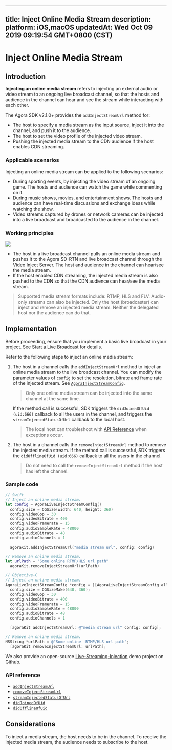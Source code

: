 
---
title: Inject Online Media Stream
description: 
platform: iOS,macOS
updatedAt: Wed Oct 09 2019 09:19:54 GMT+0800 (CST)
---
# Inject Online Media Stream
## Introduction

**Injecting an online media stream** refers to injecting an external audio or video stream to an ongoing live broadcast channel, so that the hosts and audience in the channel can hear and see the stream while interacting with each other. 

The Agora SDK v2.1.0+ provides the `addInjectStreamUrl` method for:

- The host to specify a media stream as the input source, inject it into the channel, and push it to the audience.
- The host to set the video profile of the injected video stream.
- Pushing the injected media stream to the CDN audience if the host enables CDN streaming.

### Applicable scenarios

Injecting an online media stream can be applied to the following scenarios:

- During sporting events, by injecting the video stream of an ongoing game. The hosts and audience can watch the game while commenting on it.
- During music shows, movies, and entertainment shows. The hosts and audience can have real-time discussions and exchange ideas while watching the show.
- Video streams captured by drones or network cameras can be injected into a live broadcast and broadcasted to the audience in the channel.

###  Working principles

![](https://web-cdn.agora.io/docs-files/1569414380425)


- The host in a live broadcast channel pulls an online media stream and pushes it to the Agora SD-RTN and live broadcast channel through the Video Inject Server. The host and audience in the channel can hear/see the media stream.
- If the host enabled CDN streaming, the injected media stream is also pushed to the CDN so that the CDN audience can hear/see the media stream.

> Supported media stream formats include: RTMP, HLS and FLV. Audio-only streams can also be injected.
> Only the host (broadcaster) can inject and remove an injected media stream. Neither the delegated host nor the audience can do that.



## Implementation

Before proceeding, ensure that you implement a basic live broadcast in your project. See [Start a Live Broadcast](../../en/Interactive%20Broadcast/start_live_ios.md) for details.

Refer to the following steps to inject an online media stream:

1. The host in a channel calls the `addInjectStreamUrl` method to inject an online media stream to the live broadcast channel. You can modify the parameter values of `config` to set the resolution, bitrate and frame rate of the injected stream. See [`AgoraInjectStreamConfig`](https://docs.agora.io/en/Interactive%20Broadcast/API%20Reference/oc/Classes/AgoraLiveInjectStreamConfig.html).
	> Only one online media stream can be injected into the same channel at the same time.

	If the method call is successful, SDK triggers the `didJoinedOfUid (uid:666)` callback to all the users in the channel, and triggers the `streamInjectedStatusOfUrl` callback to the local host.
	> The local host can troubleshoot with [API Reference](#api) when exceptions occur.
	
2. The host in a channel calls the `removeInjectStreamUrl` method to remove the injected media stream.
	If the method call is successful, SDK triggers the `didOfflineOfUid (uid:666)` callback to all the users in the channel.
	> Do not need to call the `removeInjectStreamUrl` method if the host has left the channel.


### Sample code


```swift
// Swift
// Inject an online media stream.
let config = AgoraLiveInjectStreamConfig()
  config.size = CGSize(width: 640, height: 360)
  config.videoGop = 30
  config.videoBitrate = 400
  config.videoFramerate = 15
  config.audioSampleRate = 48000
  config.audioBitrate = 48
  config.audioChannels = 1

  agoraKit.addInjectStreamUrl("media stream url", config: config)

// Remove an online media stream.
let urlPath = "Some online RTMP/HLS url path"
  agoraKit.removeInjectStreamUrl(urlPath)
```

```objective-c
// Objective-C
// Inject an online media stream.
AgoraLiveInjectStreamConfig *config = [[AgoraLiveInjectStreamConfig alloc] init];
  config.size = CGSizeMake(640, 360);
  config.videoGop = 30
  config.videoBitrate = 400
  config.videoFramerate = 15
  config.audioSampleRate = 48000
  config.audioBitrate = 48
  config.audioChannels = 1

  [agoraKit addInjectStreamUrl: @"media stream url" config: config];

// Remove an online media stream.
NSString *urlPath = @"Some online  RTMP/HLS url path";
  [agoraKit removeInjectStreamUrl: urlPath];
```

We also provide an open-source [Live-Streaming-Injection](https://github.com/AgoraIO/Advanced-Interactive-Broadcasting/tree/master/Live-Streaming-Injection) demo project on Github.

<a name="api"></a>
### API reference

- [`addInjectStreamUrl`](https://docs.agora.io/en/Interactive%20Broadcast/API%20Reference/oc/Classes/AgoraRtcEngineKit.html#//api/name/addInjectStreamUrl:config:)
- [`removeInjectStreamUrl`](https://docs.agora.io/en/Interactive%20Broadcast/API%20Reference/oc/Classes/AgoraRtcEngineKit.html#//api/name/removeInjectStreamUrl:)
- [`streamInjectedStatusOfUrl`](https://docs.agora.io/en/Interactive%20Broadcast/API%20Reference/oc/Protocols/AgoraRtcEngineDelegate.html#//api/name/rtcEngine:streamInjectedStatusOfUrl:uid:status:)
- [`didJoinedOfUid`](https://docs.agora.io/en/Interactive%20Broadcast/API%20Reference/oc/Protocols/AgoraRtcEngineDelegate.html#//api/name/rtcEngine:didJoinedOfUid:elapsed:)
- [`didOfflineOfUid`](https://docs.agora.io/en/Interactive%20Broadcast/API%20Reference/oc/Protocols/AgoraRtcEngineDelegate.html#//api/name/rtcEngine:didOfflineOfUid:reason:)

## Considerations
To inject a media stream, the host needs to be in the channel. To receive the injected media stream, the audience needs to subscribe to the host.
